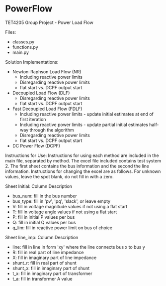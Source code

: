 # PowerFlow
TET4205 Group Project - Power Load Flow

Files:
- classes.py
- functions.py
- main.py

Solution Implementations:
- Newton-Raphson Load Flow (NR)
  - Including reactive power limits
  - Disregarding reactive power limits
  - flat start vs. DCPF output start
- Decoupled Load Flow (DLF)
  - Disregarding reactive power limits
  - flat start vs. DCPF output start
- Fast Decoupled Load Flow (FDLF)
  - Including reactive power limits - update initial estimates at end of first iteration
  - Including reactive power limits - update partial initial estimates half-way through the algorithm
  - Disregarding reactive power limits
  - flat start vs. DCPF output start
- DC Power Flow (DCPF)


Instructions for Use:
Instructions for using each method are included in the main file, separated by method. The excel file included contains test system 2. The first sheet contains the bus information and the second the line information. Instructions for changing the excel are as follows. For unknown values, leave the spot blank, do not fill in with a zero.

Sheet Initial:
Column Description
- bus_num: fill in the bus number
- bus_type: fill in 'pv', 'pq', 'slack', or leave empty
- V: fill in voltage magnitude values if not using a flat start
- T: fill in voltage angle values if not using a flat start
- P: fill in initial P values per bus
- Q: fill in initial Q values per bus
- q_lim: fill in reactive power limit on bus of choice

Sheet line_imp:
Column Description
- line: fill in line in form 'xy' where the line connects bus x to bus y
- R: fill in real part of line impedance
- X: fill in imaginary part of line impedance
- shunt_r: fill in real part of shunt
- shunt_x: fill in imaginary part of shunt
- t_x: fill in imaginary part of transformer
- t_a: fill in transformer A value


